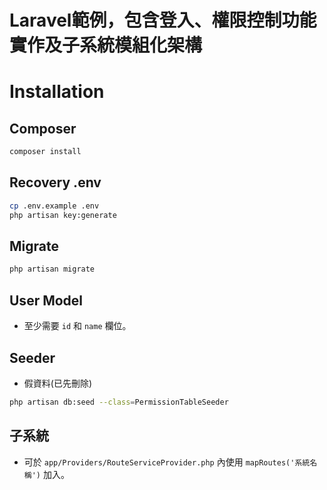 # Laravel範例，包含登入、權限控制功能實作及子系統模組化架構

# Installation

## Composer
```bash
composer install
```

## Recovery .env
```bash
cp .env.example .env
php artisan key:generate
```

## Migrate
```bash
php artisan migrate
```

## User Model
* 至少需要 `id` 和 `name` 欄位。

## Seeder
* 假資料(已先刪除)
```bash
php artisan db:seed --class=PermissionTableSeeder
```

## 子系統
* 可於 `app/Providers/RouteServiceProvider.php` 內使用 `mapRoutes('系統名稱')` 加入。
